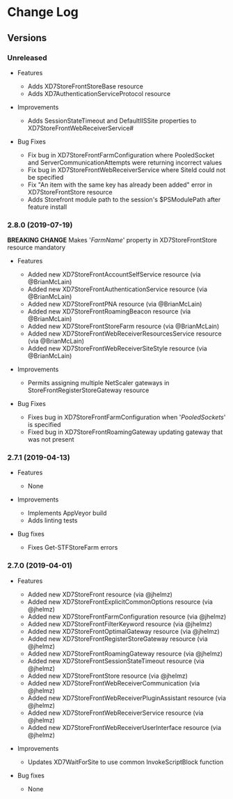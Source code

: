 # Change Log #

## Versions ##

### Unreleased

* Features
  * Adds XD7StoreFrontStoreBase resource
  * Adds XD7AuthenticationServiceProtocol resource

* Improvements
  * Adds SessionStateTimeout and DefaultIISSite properties to XD7StoreFrontWebReceiverService#

* Bug Fixes
  * Fix bug in XD7StoreFrontFarmConfiguration where PooledSocket and ServerCommunicationAttempts were returning incorrect values
  * Fix bug in XD7StoreFrontWebReceiverService where SiteId could not be specified
  * Fix "An item with the same key has already been added" error in XD7StoreFrontStore resource
  * Adds Storefront module path to the session's $PSModulePath after feature install

### 2.8.0 (2019-07-19)

**BREAKING CHANGE** Makes '_FarmName_' property in XD7StoreFrontStore resource mandatory

* Features
  * Added new XD7StoreFrontAccountSelfService resource (via @BrianMcLain)
  * Added new XD7StoreFrontAuthenticationService resource (via @BrianMcLain)
  * Added new XD7StoreFrontPNA resource (via @BrianMcLain)
  * Added new XD7StoreFrontRoamingBeacon resource (via @BrianMcLain)
  * Added new XD7StoreFrontStoreFarm resource (via @BrianMcLain)
  * Added new XD7StoreFrontWebReceiverResourcesService resource (via @BrianMcLain)
  * Added new XD7StoreFrontWebReceiverSiteStyle resource (via @BrianMcLain)

* Improvements
  * Permits assigning multiple NetScaler gateways in StoreFrontRegisterStoreGateway resource

* Bug Fixes
  * Fixes bug in XD7StoreFrontFarmConfiguration when '_PooledSockets_' is specified
  * Fixed bug in XD7StoreFrontRoamingGateway updating gateway that was not present

### 2.7.1 (2019-04-13) ###

* Features
  * None

* Improvements
  * Implements AppVeyor build
  * Adds linting tests

* Bug fixes
  * Fixes Get-STFStoreFarm errors

### 2.7.0 (2019-04-01) ###

* Features
  * Added new XD7StoreFront resource (via @jhelmz)
  * Added new XD7StoreFrontExplicitCommonOptions resource (via @jhelmz)
  * Added new XD7StoreFrontFarmConfiguration resource (via @jhelmz)
  * Added new XD7StoreFrontFilterKeyword resource (via @jhelmz)
  * Added new XD7StoreFrontOptimalGateway resource (via @jhelmz)
  * Added new XD7StoreFrontRegisterStoreGateway resource (via @jhelmz)
  * Added new XD7StoreFrontRoamingGateway resource (via @jhelmz)
  * Added new XD7StoreFrontSessionStateTimeout resource (via @jhelmz)
  * Added new XD7StoreFrontStore resource (via @jhelmz)
  * Added new XD7StoreFrontWebReceiverCommunication (via @jhelmz)
  * Added new XD7StoreFrontWebReceiverPluginAssistant resource (via @jhelmz)
  * Added new XD7StoreFrontWebReceiverService resource (via @jhelmz)
  * Added new XD7StoreFrontWebReceiverUserInterface resource (via @jhelmz)

* Improvements
  * Updates XD7WaitForSite to use common InvokeScriptBlock function

* Bug fixes
  * None
